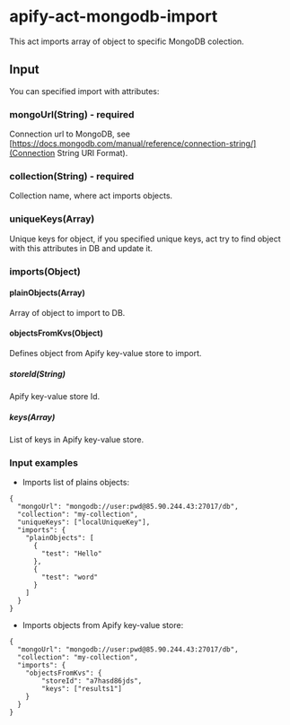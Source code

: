 # apify-act-mongodb-import
This act imports array of object to specific MongoDB colection.

## Input
You can specified import with attributes:

### mongoUrl(String) - **required**
Connection url to MongoDB, see [https://docs.mongodb.com/manual/reference/connection-string/](Connection String URI Format).

### collection(String) - **required**
Collection name, where act imports objects.

### uniqueKeys(Array)
Unique keys for object, if you specified unique keys, act try to find object with this attributes in DB and update it.

### imports(Object)

#### plainObjects(Array)
Array of object to import to DB.

#### objectsFromKvs(Object)
Defines object from Apify key-value store to import.

##### storeId(String)
Apify key-value store Id.

##### keys(Array)
List of keys in Apify key-value store.

### Input examples
- Imports list of plains objects:
```
{
  "mongoUrl": "mongodb://user:pwd@85.90.244.43:27017/db",
  "collection": "my-collection",
  "uniqueKeys": ["localUniqueKey"],
  "imports": {
    "plainObjects": [
      {
        "test": "Hello"
      },
      {
        "test": "word"
      }
    ]
  }
}
```

- Imports objects from Apify key-value store:
```
{
  "mongoUrl": "mongodb://user:pwd@85.90.244.43:27017/db",
  "collection": "my-collection",
  "imports": {
    "objectsFromKvs": {
        "storeId": "a7hasd86jds",
        "keys": ["results1"]
    }
  }
}
```